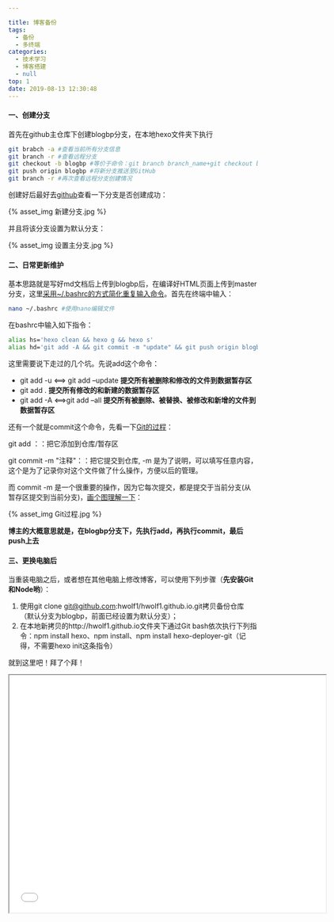 ```yaml
---

title: 博客备份
tags:
  - 备份
  - 多终端
categories:
  - 技术学习
  - 博客搭建
  - null
top: 1
date: 2019-08-13 12:30:48
---
```


#### 一、创建分支

首先在github主仓库下创建blogbp分支，在本地hexo文件夹下执行

```bash
git brabch -a #查看当前所有分支信息
git branch -r #查看远程分支
git checkout -b blogbp #等价于命令：git branch branch_name+git checkout branch_name（切换分支）
git push origin blogbp #将新分支推送至GitHub
git branch -r #再次查看远程分支创建情况
```

创建好后最好去[github](https://github.com/hwolf1/hwolf1.github.io)查看一下分支是否创建成功：

{% asset_img 新建分支.jpg %} 

并且将该分支设置为默认分支：

{% asset_img 设置主分支.jpg %}

#### 二、日常更新维护

基本思路就是写好md文档后上传到blogbp后，在编译好HTML页面上传到master分支，这里[采用~/.bashrc的方式简化重复输入命令](https://yelog.org/2017/03/23/3-hexo-instruction/)。首先在终端中输入：

```bash
nano ~/.bashrc #使用nano编辑文件
```

在bashrc中输入如下指令：

```bash
alias hs='hexo clean && hexo g && hexo s'
alias hd='git add -A && git commit -m "update" && git push origin blogbp && clean && hexo g && hexo d '
```

这里需要说下走过的几个坑。先说add这个命令：

- git add -u <==> git add –update 		**提交所有被删除和修改的文件到数据暂存区**
- git add .                                               **提交所有修改的和新建的数据暂存区**
- git add -A <==>git add –all                **提交所有被删除、被替换、被修改和新增的文件到数据暂存区**

还有一个就是commit这个命令，先看一下[Git的过程](https://blog.csdn.net/qq_33877149/article/details/79672918)：

git add ：：把它添加到仓库/暂存区

git commit -m  "注释"：：把它提交到仓库, -m 是为了说明，可以填写任意内容，这个是为了记录你对这个文件做了什么操作，方便以后的管理。

而 commit -m 是一个很重要的操作，因为它每次提交，都是提交于当前分支(从暂存区提交到当前分支)，[画个图理解一下](https://blog.csdn.net/qq_33877149/article/details/79672918)： 

{% asset_img Git过程.jpg %}

**博主的大概意思就是，在blogbp分支下，先执行add，再执行commit，最后push上去**

#### 三、更换电脑后

当重装电脑之后，或者想在其他电脑上修改博客，可以使用下列步骤（**先安装Git和Node哟**）：

1. 使用git clone git@github.com:hwolf1/hwolf1.github.io.git拷贝备份仓库（默认分支为blogbp，前面已经设置为默认分支）；
2. 在本地新拷贝的http://hwolf1.github.io文件夹下通过Git bash依次执行下列指令：npm install hexo、npm install、npm install hexo-deployer-git（记得，不需要hexo init这条指令）

就到这里吧！拜了个拜！

<iframe height=480 width=640 src="1.gif">